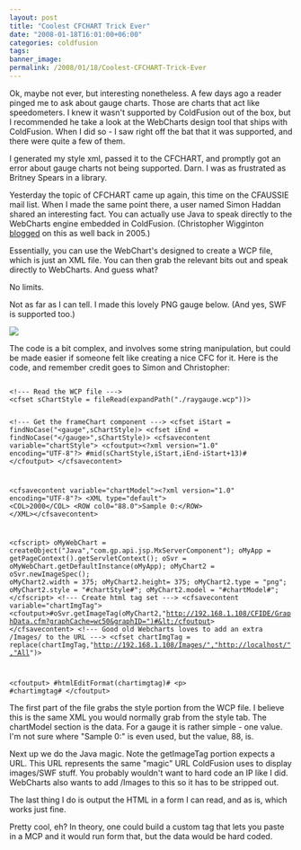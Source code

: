 ```yaml
---
layout: post
title: "Coolest CFCHART Trick Ever"
date: "2008-01-18T16:01:00+06:00"
categories: coldfusion 
tags: 
banner_image: 
permalink: /2008/01/18/Coolest-CFCHART-Trick-Ever
---
```


Ok, maybe not ever, but interesting nonetheless. A few days ago a reader pinged me to ask about gauge charts. Those are charts that act like speedometers. I knew it wasn't supported by ColdFusion out of the box, but I recommended he take a look at the WebCharts design tool that ships with ColdFusion. When I did so - I saw right off the bat that it was supported, and there were quite a few of them.

I generated my style xml, passed it to the CFCHART, and promptly got an error about gauge charts not being supported. Darn. I was as frustrated as Britney Spears in a library.
<!--more-->
Yesterday the topic of CFCHART came up again, this time on the CFAUSSIE mail list. When I made the same point there, a user named Simon Haddan shared an interesting fact. You can actually use Java to speak directly to the WebCharts engine embedded in ColdFusion. (Christopher Wigginton <a href="http://www.intersuite.com/client/index.cfm/2005/11/15/ColdFusion-Tip-Using-the-included-webcharts3d-engine-in-CFMX-7">blogged</a> on this as well back in 2005.) 

Essentially, you can use the WebChart's designed to create a WCP file, which is just an XML file. You can then grab the relevant bits out and speak directly to WebCharts. And guess what?

No limits.

Not as far as I can tell. I made this lovely PNG gauge below. (And yes, SWF is supported too.)

<img src="https://static.raymondcamden.com/images/cfjedi/dial.png">

The code is a bit complex, and involves some string manipulation, but could be made easier if someone felt like creating a nice CFC for it. Here is the code, and remember credit goes to Simon and Christopher:

<code>
&lt;!--- Read the WCP file ---&gt;
&lt;cfset sChartStyle = fileRead(expandPath("./raygauge.wcp"))&gt;

&lt;!--- Get the frameChart component ---&gt;
&lt;cfset iStart = findNoCase("&lt;gauge",sChartStyle)&gt;
&lt;cfset iEnd = findNoCase("&lt;/gauge&gt;",sChartStyle)&gt;
&lt;cfsavecontent variable="chartStyle"&gt;
    &lt;cfoutput&gt;&lt;?xml version="1.0" encoding="UTF-8"?&gt;
    #mid(sChartStyle,iStart,iEnd-iStart+13)#
    &lt;/cfoutput&gt;
&lt;/cfsavecontent&gt;

&lt;cfsavecontent variable="chartModel"&gt;&lt;?xml version="1.0" encoding="UTF-8"?&gt;
&lt;XML type="default"&gt;
&lt;COL&gt;2000&lt;/COL&gt;
&lt;ROW col0="88.0"&gt;Sample 0:&lt;/ROW&gt;
&lt;/XML&gt;&lt;/cfsavecontent&gt;

&lt;cfscript&gt;
    oMyWebChart = createObject("Java","com.gp.api.jsp.MxServerComponent");
    oMyApp = getPageContext().getServletContext();
    oSvr = oMyWebChart.getDefaultInstance(oMyApp);
    oMyChart2 = oSvr.newImageSpec();
    oMyChart2.width = 375;
    oMyChart2.height= 375;
    oMyChart2.type = "png";
    oMyChart2.style = "#chartStyle#";
    oMyChart2.model = "#chartModel#";
&lt;/cfscript&gt;
&lt;!--- Create html tag set ---&gt;
&lt;cfsavecontent variable="chartImgTag"&gt;
      &lt;cfoutput&gt;#oSvr.getImageTag(oMyChart2,"http://192.168.1.108/CFIDE/GraphData.cfm?graphCache=wc50&graphID=")#&lt;/cfoutput&gt;
&lt;/cfsavecontent&gt;
&lt;!--- Good old Webcharts loves to add an extra /Images/ to the URL ---&gt;
&lt;cfset chartImgTag = replace(chartImgTag,"http://192.168.1.108/Images/","http://localhost/","All")&gt;

&lt;cfoutput&gt;
#htmlEditFormat(chartimgtag)#
&lt;p&gt;
#chartimgtag#
&lt;/cfoutput&gt;
</code>

The first part of the file grabs the style portion from the WCP file. I believe this is the same XML you would normally grab from the style tab. The chartModel section is the data. For a gauge it is rather simple - one value. I'm not sure where "Sample 0:" is even used, but the value, 88, is.

Next up we do the Java magic. Note the getImageTag portion expects a URL. This URL represents the same "magic" URL ColdFusion uses to display images/SWF stuff. You probably wouldn't want to hard code an IP like I did. WebCharts also wants to add /Images to this so it has to be stripped out.

The last thing I do is output the HTML in a form I can read, and as is, which works just fine.

Pretty cool, eh? In theory, one could build a custom tag that lets you paste in a MCP and it would run form that, but the data would be hard coded.